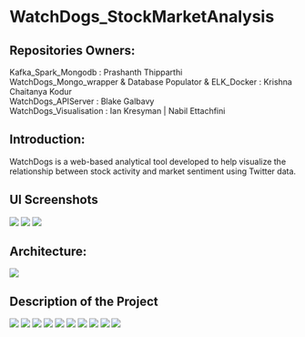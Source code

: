 # WatchDogs_StockMarketAnalysis
## Repositories Owners:

Kafka_Spark_Mongodb : Prashanth Thipparthi  
WatchDogs_Mongo_wrapper & Database Populator & ELK_Docker : Krishna Chaitanya Kodur  
WatchDogs_APIServer : Blake Galbavy  
WatchDogs_Visualisation : Ian Kresyman   |   Nabil Ettachfini  

## Introduction:  
WatchDogs is a web-based analytical tool developed to help visualize the relationship between stock activity and market sentiment using Twitter data.  

## UI Screenshots
![](images/UI_Screenshot_2.jpeg)
![](images/UI_Screenshot_1.jpeg)
![](images/UI_Screenshot_3.jpeg)
## Architecture:

![](images/architecture.PNG)

## Description of the Project

![](images/img1.PNG)
![](images/img2.PNG)
![](images/img3.PNG)
![](images/img4.PNG)
![](images/img5.PNG)
![](images/img6.PNG)
![](images/img7.PNG)
![](images/img8.PNG)
![](images/img9.PNG)
![](images/img10.PNG)
